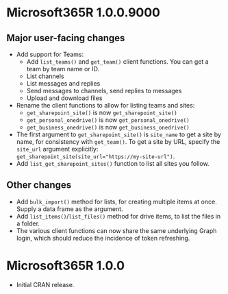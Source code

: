 # Microsoft365R 1.0.0.9000

## Major user-facing changes

- Add support for Teams:
  - Add `list_teams()` and `get_team()` client functions. You can get a team by team name or ID.
  - List channels
  - List messages and replies
  - Send messages to channels, send replies to messages
  - Upload and download files
- Rename the client functions to allow for listing teams and sites:
  - `get_sharepoint_site()` is now `get_sharepoint_site()`
  - `get_personal_onedrive()` is now `get_personal_onedrive()`
  - `get_business_onedrive()` is now `get_business_onedrive()`
- The first argument to `get_sharepoint_site()` is `site_name` to get a site by name, for consistency with `get_team()`. To get a site by URL, specify the `site_url` argument explicitly: `get_sharepoint_site(site_url="https://my-site-url")`.
- Add `list_get_sharepoint_sites()` function to list all sites you follow.

## Other changes

- Add `bulk_import()` method for lists, for creating multiple items at once. Supply a data frame as the argument.
- Add `list_items()`/`list_files()` method for drive items, to list the files in a folder.
- The various client functions can now share the same underlying Graph login, which should reduce the incidence of token refreshing.

# Microsoft365R 1.0.0

- Initial CRAN release.
